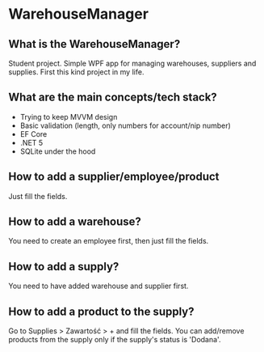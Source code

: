 # WarehouseManager
## What is the WarehouseManager?
Student project. Simple WPF app for managing warehouses, suppliers and supplies. First this kind project in my life.

## What are the main concepts/tech stack?
- Trying to keep MVVM design
- Basic validation (length, only numbers for account/nip number)
- EF Core
- .NET 5
- SQLite under the hood

## How to add a supplier/employee/product
Just fill the fields.

## How to add a warehouse?
You need to create an employee first, then just fill the fields.

## How to add a supply?
You need to have added warehouse and supplier first.

## How to add a product to the supply?
Go to Supplies > Zawartość > + and fill the fields. You can add/remove products from the supply only if the supply's status is 'Dodana'.
